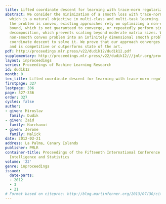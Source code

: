 ```yaml
---
title: Lifted coordinate descent for learning with trace-norm regularization
abstract: We consider the minimization of a smooth loss with trace-norm regularization,
  which is a natural objective in multi-class and multi-task learning. Even though
  the problem is convex, existing approaches rely on optimizing a non-convex variational
  bound, which is not guaranteed to converge, or repeatedly perform singular-value
  decomposition, which prevents scaling beyond moderate matrix sizes. We lift the
  non-smooth convex problem into an infinitely dimensional smooth problem and apply
  coordinate descent to solve it. We prove that our approach converges to the optimum,
  and is competitive or outperforms state of the art.
pdf: http://proceedings.mlr.press/v22/dudik12/dudik12.pdf
supplementary: http://proceedings.mlr.press/v22/dudik12///jmlr.org/proceedings/papers/v22/dudik12/dudik12Supple.pdf
layout: inproceedings
series: Proceedings of Machine Learning Research
id: dudik12
month: 0
tex_title: Lifted coordinate descent for learning with trace-norm regularization
firstpage: 327
lastpage: 336
page: 327-336
order: 327
cycles: false
author:
- given: Miroslav
  family: Dudik
- given: Zaid
  family: Harchaoui
- given: Jerome
  family: Malick
date: 2012-03-21
address: La Palma, Canary Islands
publisher: PMLR
container-title: Proceedings of the Fifteenth International Conference on Artificial
  Intelligence and Statistics
volume: '22'
genre: inproceedings
issued:
  date-parts:
  - 2012
  - 3
  - 21
# Format based on citeproc: http://blog.martinfenner.org/2013/07/30/citeproc-yaml-for-bibliographies/
---
```

